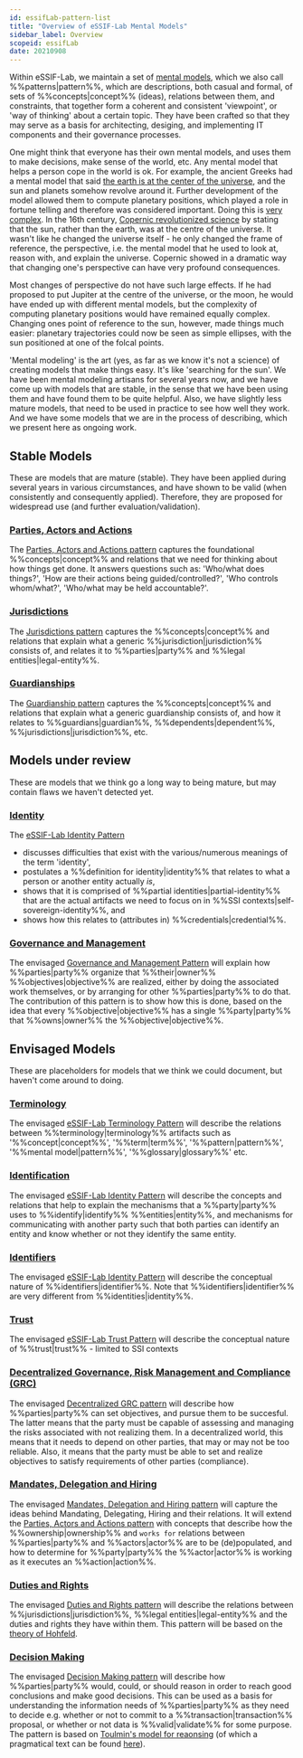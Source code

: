 ```yaml
---
id: essifLab-pattern-list
title: "Overview of eSSIF-Lab Mental Models"
sidebar_label: Overview
scopeid: essifLab
date: 20210908
---
```


Within eSSIF-Lab, we maintain a set of [mental models](https://en.wikipedia.org/wiki/Mental_model), which we also call %%patterns|pattern%%, which are descriptions, both casual and formal, of sets of %%concepts|concept%% (ideas), relations between them, and constraints, that together form a coherent and consistent 'viewpoint', or 'way of thinking' about a certain topic. They have been crafted so that they may serve as a basis for architecting, desiging, and implementing IT components and their governance processes.

One might think that everyone has their own mental models, and uses them to make decisions, make sense of the world, etc. Any mental model that helps a person cope in the world is ok. For example, the ancient Greeks had a mental model that said [the earth is at the center of the universe](https://oxfordre.com/planetaryscience/view/10.1093/acrefore/9780190647926.001.0001/acrefore-9780190647926-e-46#acrefore-9780190647926-e-46-div2-2), and the sun and planets somehow revolve around it. Further development of the model allowed them to compute planetary positions, which played a role in fortune telling and therefore was considered important. Doing this is [very complex](https://www.nature.com/articles/s41598-021-84310-w). In the 16th century, [Copernic revolutionized science](https://www.britannica.com/topic/Copernican-Revolution) by stating that the sun, rather than the earth, was at the centre of the universe. It wasn't like he changed the universe itself - he only changed the frame of reference, the perspective, i.e. the mental model that he used to look at, reason with, and explain the universe. Copernic showed in a dramatic way that changing one's perspective can have very profound consequences.

Most changes of perspective do not have such large effects. If he had proposed to put Jupiter at the centre of the universe, or the moon, he would have ended up with different mental models, but the complexity of computing planetary positions would have remained equally complex. Changing ones point of reference to the sun, however, made things much easier: planetary trajectories could now be seen as simple ellipses, with the sun positioned at one of the folcal points.

'Mental modeling' is the art (yes, as far as we know it's not a science) of creating models that make things easy. It's like 'searching for the sun'. We have been mental modeling artisans for several years now, and we have come up with models that are stable, in the sense that we have been using them and have found them to be quite helpful. Also, we have slightly less mature models, that need to be used in practice to see how well they work. And we have some models that we are in the process of describing, which we present here as ongoing work.


## Stable Models

These are models that are mature (stable). They have been applied during several years in various circumstances, and have shown to be valid (when consistently and consequently applied). Therefore, they are proposed for widespread use (and further evaluation/validation).

### [Parties, Actors and Actions](./terms/pattern-party-actor-action)
The [Parties, Actors and Actions pattern](./terms/pattern-party-actor-action) captures the foundational %%concepts|concept%% and relations that we need for thinking about how things get done. It answers questions such as: 'Who/what does things?', 'How are their actions being guided/controlled?', 'Who controls whom/what?', 'Who/what may be held accountable?'.

### [Jurisdictions](./terms/pattern-jurisdiction)
The [Jurisdictions pattern](./terms/pattern-jurisdiction) captures the %%concepts|concept%% and relations that explain what a generic %%jurisdiction|jurisdiction%% consists of, and relates it to %%parties|party%% and %%legal entities|legal-entity%%.

### [Guardianships](./terms/pattern-guardianship)
The [Guardianship pattern](./terms/pattern-guardianship) captures the %%concepts|concept%% and relations that explain what a generic guardianship consists of, and how it relates to %%guardians|guardian%%, %%dependents|dependent%%, %%jurisdictions|jurisdiction%%, etc.

## Models under review

These are models that we think go a long way to being mature, but may contain flaws we haven't detected yet.
### [Identity](./terms/pattern-identity)
The [eSSIF-Lab Identity Pattern](./terms/pattern-identity)
- discusses difficulties that exist with the various/numerous meanings of the term 'identity',
- postulates a %%definition for identity|identity%% that relates to what a person or another entity actually _is_,
- shows that it is comprised of %%partial identities|partial-identity%% that are the actual artifacts we need to focus on in %%SSI contexts|self-sovereign-identity%%, and
- shows how this relates to (attributes in) %%credentials|credential%%.

### [Governance and Management](./terms/pattern-governance-and-management)
The envisaged [Governance and Management Pattern](./terms/pattern-governance-and-management) will explain how %%parties|party%% organize that %%their|owner%% %%objectives|objective%% are realized, either by doing the associated work themselves, or by arranging for other %%parties|party%% to do that. The contribution of this pattern is to show how this is done, based on the idea that every %%objective|objective%% has a single %%party|party%% that %%owns|owner%% the %%objective|objective%%.

## Envisaged Models

These are placeholders for models that we think we could document, but haven't come around to doing.

### [Terminology](./terms/pattern-terminology)
The envisaged [eSSIF-Lab Terminology Pattern](./terms/pattern-terminology) will describe the relations between %%terminology|terminology%% artifacts such as '%%concept|concept%%', '%%term|term%%', '%%pattern|pattern%%', '%%mental model|pattern%%', '%%glossary|glossary%%' etc.

### [Identification](./terms/pattern-identification)
The envisaged [eSSIF-Lab Identity Pattern](./terms/pattern-identification) will describe the concepts and relations that help to explain the mechanisms that a %%party|party%% uses to %%identify|identify%% %%entities|entity%%, and mechanisms for communicating with another party such that both parties can identify an entity and know whether or not they identify the same entity.

### [Identifiers](./terms/pattern-identifier)
The envisaged [eSSIF-Lab Identity Pattern](./terms/pattern-identifier) will describe the conceptual nature of %%identifiers|identifier%%. Note that %%identifiers|identifier%% are very different from %%identities|identity%%.

### [Trust](./terms/pattern-trust)
The envisaged [eSSIF-Lab Trust Pattern](./terms/pattern-trust) will describe the conceptual nature of %%trust|trust%% - limited to SSI contexts

### [Decentralized Governance, Risk Management and Compliance (GRC)](./terms/pattern-decentralized-GRC)
The envisaged [Decentralized GRC pattern](./terms/pattern-decentralized-GRC) will describe how %%parties|party%% can set objectives, and pursue them to be succesful. The latter means that the party must be capable of assessing and managing the risks associated with not realizing them. In a decentralized world, this means that it needs to depend on other parties, that may or may not be too reliable. Also, it means that the party must be able to set and realize objectives to satisfy requirements of other parties (compliance).

### [Mandates, Delegation and Hiring](./terms/pattern-mandates-delegation-hiring)
The envisaged [Mandates, Delegation and Hiring pattern](./terms/pattern-mandates-delegation-hiring) will capture the ideas behind Mandating, Delegating, Hiring and their relations. It will extend the [Parties, Actors and Actions pattern](./terms/pattern-party-actor-action) with concepts that describe how the %%ownership|ownership%% and `works for` relations between %%parties|party%% and %%actors|actor%% are to be (de)populated, and how to determine for %%party|party%% the %%actor|actor%% is working as it executes an %%action|action%%.

### [Duties and Rights](./terms/pattern-duties-and-rights)
The envisaged [Duties and Rights pattern](./terms/pattern-duties-and-rights) will describe the relations between %%jurisdictions|jurisdiction%%, %%legal entities|legal-entity%% and the duties and rights they have within them. This pattern will be based on the [theory of Hohfeld](https://plato.stanford.edu/entries/rights/#FormRighHohfAnalSyst).

### [Decision Making](./terms/pattern-decision-making)
The envisaged [Decision Making pattern](./terms/pattern-decision-making) will describe how %%parties|party%% would, could, or should reason in order to reach good conclusions and make good decisions. This can be used as a basis for understanding the information needs of  %%parties|party%% as they need to decide e.g. whether or not to commit to a %%transaction|transaction%% proposal, or whether or not data is %%valid|validate%% for some purpose. The pattern is based on [Toulmin's model for reaonsing](https://www.cambridge.org/core/books/uses-of-argument/26CF801BC12004587B66778297D5567C) (of which a pragmatical text can be found [here](https://owl.purdue.edu/owl/general_writing/academic_writing/historical_perspectives_on_argumentation/toulmin_argument.html)).

